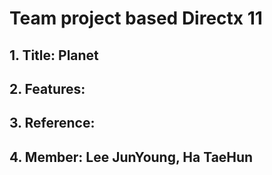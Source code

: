 # Team project based Directx 11

## 1. Title: Planet
## 2. Features: 
## 3. Reference: 
## 4. Member: Lee JunYoung, Ha TaeHun
